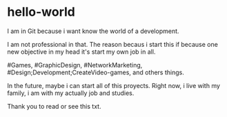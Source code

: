 # hello-world

I am in Git because i want know the world of a development. 

I am not professional in that. 
The reason becaus i start this if because one new objective in my head it's start my own job in all.

#Games, #GraphicDesign, #NetworkMarketing, #Design;Development;CreateVideo-games, and others things.

In the future, maybe i can start all of this proyects. Right now, i live with my family, i am with my actually job and studies.

Thank you to read or see this txt.
